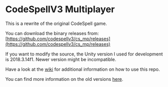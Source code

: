 # CodeSpellV3 Multiplayer
This is a rewrite of the original CodeSpell game. 

You can download the binary releases from:
[https://github.com/codespellv3/cs_mp/releases](https://github.com/codespellv3/cs_mp/releases)  

If you want to modify the source, the Unity version I used for development is 2018.3.14f1. Newer version might be incompatible. 

Have a look at the [wiki](https://github.com/codespellv3/cs_mp/wiki) for additional information on how to use this repo.

You can find more information on the old versions [here](https://github.com/thoughtstem/CodeSpellsV3).


